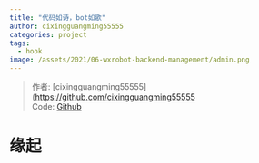 ```yaml
---
title: "代码如诗，bot如歌"
author: cixingguangming55555
categories: project
tags:
  - hook
image: /assets/2021/06-wxrobot-backend-management/admin.png
---
```


> 作者: [cixingguangming55555](https://github.com/cixingguangming55555  
> Code: [Github](https://github.com/cixingguangming55555)

  # 缘起
  
